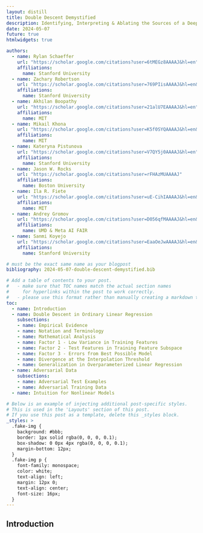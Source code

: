 ```yaml
---
layout: distill
title: Double Descent Demystified
description: Identifying, Interpreting & Ablating the Sources of a Deep Learning Puzzle
date: 2024-05-07
future: true
htmlwidgets: true

authors:
  - name: Rylan Schaeffer
    url: "https://scholar.google.com/citations?user=6tMEGz8AAAAJ&hl=en"
    affiliations:
      name: Stanford University
  - name: Zachary Robertson
    url: "https://scholar.google.com/citations?user=769PIisAAAAJ&hl=en&oi=ao"
    affiliations:
      name: Stanford University
  - name: Akhilan Boopathy
    url: "https://scholar.google.com/citations?user=21alU7EAAAAJ&hl=en"
    affiliations:
      name: MIT
  - name: Mikail Khona
    url: "https://scholar.google.com/citations?user=K5f0SYQAAAAJ&hl=en&oi=ao"
    affiliations:
      name: MIT
  - name: Kateryna Pistunova
    url: "https://scholar.google.com/citations?user=V7QY5j0AAAAJ&hl=en"
    affiliations:
      name: Stanford University
  - name: Jason W. Rocks
    url: "https://scholar.google.com/citations?user=rFHAzMUAAAAJ"
    affiliations:
      name: Boston University
  - name: Ila R. Fiete
    url: "https://scholar.google.com/citations?user=uE-CihIAAAAJ&hl=en&oi=ao"
    affiliations:
      name: MIT
  - name: Andrey Gromov
    url: "https://scholar.google.com/citations?user=D056qfMAAAAJ&hl=en&oi=ao"
    affiliations:
      name: UMD & Meta AI FAIR
  - name: Sanmi Koyejo
    url: "https://scholar.google.com/citations?user=EaaOeJwAAAAJ&hl=en&oi=ao"
    affiliations:
      name: Stanford University

# must be the exact same name as your blogpost
bibliography: 2024-05-07-double-descent-demystified.bib  

# Add a table of contents to your post.
#   - make sure that TOC names match the actual section names
#     for hyperlinks within the post to work correctly. 
#   - please use this format rather than manually creating a markdown table of contents.
toc:
  - name: Introduction
  - name: Double Descent in Ordinary Linear Regression
    subsections:
    - name: Empirical Evidence
    - name: Notation and Terminology
    - name: Mathematical Analysis
    - name: Factor 1 - Low Variance in Training Features
    - name: Factor 2 - Test Features in Training Feature Subspace
    - name: Factor 3 - Errors from Best Possible Model
    - name: Divergence at the Interpolation Threshold
    - name: Generalization in Overparameterized Linear Regression  
  - name: Adversarial Data
    subsections:
    - name: Adversarial Test Examples
    - name: Adversarial Training Data
  - name: Intuition for Nonlinear Models

# Below is an example of injecting additional post-specific styles.
# This is used in the 'Layouts' section of this post.
# If you use this post as a template, delete this _styles block.
_styles: >
  .fake-img {
    background: #bbb;
    border: 1px solid rgba(0, 0, 0, 0.1);
    box-shadow: 0 0px 4px rgba(0, 0, 0, 0.1);
    margin-bottom: 12px;
  }
  .fake-img p {
    font-family: monospace;
    color: white;
    text-align: left;
    margin: 12px 0;
    text-align: center;
    font-size: 16px;
  }
---
```


## Introduction

